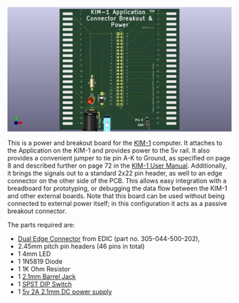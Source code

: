![PCB](images/kim1-power-board.jpg)

This is a power and breakout board for the [KIM-1](https://en.wikipedia.org/wiki/KIM-1) computer.  It attaches to the Application on the KIM-1 and provides power to the 5v rail.  It also provides a convenient jumper to tie pin A-K to Ground, as specified on page 8 and described further on page 72 in the [KIM-1 User Manual](https://web.archive.org/web/20141129191838if_/http://archive.6502.org/books/kim1_user_manual.pdf). Additionally, it brings the signals out to a standard 2x22 pin header, as well to an edge connector on the other side of the PCB.  This allows easy integration with a breadboard for prototyping, or debugging the data flow between the KIM-1 and other external boards. Note that this board can be used without being connected to external power itself; in this configuration it acts as a passive breakout connector.

The parts required are:

- [Dual Edge Connector](https://google.com/search?q=305-044-500-202) from EDIC (part no. 305-044-500-202),
- 2.45mm pitch pin headers (46 pins in total)
- 1 4mm LED
- 1 1N5819 Diode
- 1 1K Ohm Resistor
- 1 [2.1mm Barrel Jack](https://www.amazon.com/gp/product/B074LK7G86/ref=ppx_yo_dt_b_search_asin_title?ie=UTF8&psc=1)
- 1 [SPST DIP Switch](https://www.amazon.com/uxcell-Switch-Positions-Circuit-Breadboards/dp/B07M9YJKQ6/ref=sr_1_1_pp?dib=eyJ2IjoiMSJ9.uJkUO_Gg5FExfteU9FKYdYdkGBe44__4iJM1u70SQgvvSYEe8slnWx4u6WwADyUS7NciS2RUnmTnugY1CTVEEdRDMkis_MhEHUFiHDGbM9B_TQsupXuHCNE6WdhcmTMpxnsQz5zP4gop-7bjXtEL9fnWJBsv2Peq8ZKPVotDhtx0ySFciCQzC8GIPSMEi2xQv1fC2LRwIUbJoly0rnCXwUgr-y6UW8PROPScFPnGiq0.t7zpLoFr5uSJW29jjs1YwRa0510s8z7lXEuLwGkkBOY&dib_tag=se&keywords=single+dip+switch&qid=1729186888&sr=8-1)
- 1 [5v 2A 2.1mm DC power supply](https://www.amazon.com/dp/B083TTGQ27?ref=ppx_yo2ov_dt_b_fed_asin_title)